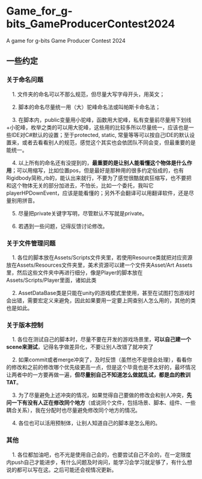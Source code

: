 # Game_for_g-bits_GameProducerContest2024

A game for g-bits Game Producer Contest 2024

## 一些约定

### 关于命名问题

    1. 文件夹的命名可以不那么规范，但尽量大写字母开头，用英文；

    2. 脚本的命名尽量统一用（大）驼峰命名法或叫帕斯卡命名法；

    3. 在脚本内，public变量用小驼峰，函数用大驼峰，私有变量前尽量用下划线+小驼峰，枚举之类的可以用大驼峰，这些用的比较多所以尽量统一，应该也是一些IDE对C#默认的设置；至于protected, static, 常量等等可以按自己IDE的默认设置来，或者去看看别人的规范，感觉这个其实也会依团队不同会变，但最重要的是能统一。

    4. 以上所有的命名还有没提到的，**最重要的是让别人能看懂这个物体是什么作用**；可以用缩写，比如位置pos，但是最好是那种用的很多约定俗成的，也有Rigidbody简称_rb的，能认出来就行，不要为了感觉很酷就疯狂缩写，也不要把和这个物体无关的部分加进去，不怕长，比如一个委托，我叫它playerHPDownEvent，应该是能看懂的；另外不会翻译可以用翻译软件，还是尽量别用拼音。

    5. 尽量把private关键字写明，尽管默认不写就是private。

    6. 若遇到一些问题，记得反馈讨论修改。

### 关于文件管理问题

    1. 各位的脚本放在Assets/Scripts文件夹里，若使用Resource类就把对应资源放在Assets/Resources文件夹里，美术资源可以建一个文件夹Asset/Art Assets里，然后这些文件夹中再进行细分，像是Player的脚本放在Assets/Scripts/Player里面，诸如此类

    2. AssetDataBase类是只能在unity的游戏模式里使用，甚至在试图打包游戏时会出错，需要宏定义来避免，因此如果要用一定要上网查别人怎么用的，其他的类也是如此。

### 关于版本控制

    1. 各位在测试自己的脚本时，尽量不要在开发的游戏场景里，**可以自己建一个scene来测试**，记得名字做差异化，不要让别人改错了就冲突了

    2. 如果commit或者merge冲突了，及时反馈（虽然也不是很会处理），看看你的修改和之前的修改哪个优先级更高一点，但是这个毕竟也是不太好的，最坏情况让两者中的一方要再做一遍，**但尽量别自己不知道怎么做就乱试，都是血的教训TAT**。

    3. 为了尽量避免上述冲突的情况，如果觉得自己要做的修改会和别人冲突，**先问一下有没有人正在修改同个地方**（或说同个文件，包括场景、脚本、组件、一些耦合关系），我在分配时也尽量避免修改同个地方的情况。

    4. 各位也可以活用预制体，让别人知道自己的脚本是怎么用的。

### 其他

    1. 各位都加油吧，也不光是使用自己会的，也要尝试自己不会的，在一定限度内push自己才能进步，有什么问题及时询问，能学习会学习就足够了，有什么想说的都可以写在这。之后可能还会视情况更新。
